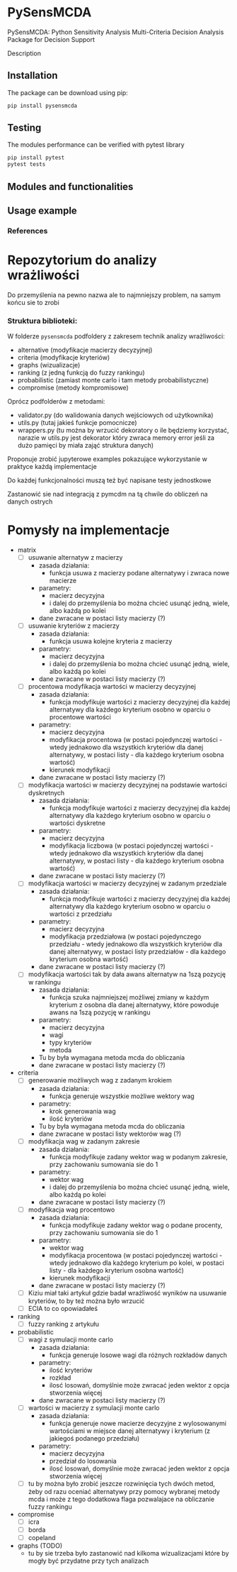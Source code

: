 # PySensMCDA

PySensMCDA: Python Sensitivity Analysis Multi-Criteria Decision Analysis Package for Decision Support

Description

## Installation

The package can be download using pip:

```Bash
pip install pysensmcda
```

## Testing

The modules performance can be verified with pytest library

```Bash
pip install pytest
pytest tests
```

## Modules and functionalities

## Usage example

### References

# Repozytorium do analizy wrażliwości

Do przemyślenia na pewno nazwa ale to najmniejszy problem, na samym końcu sie to zrobi

### Struktura biblioteki:

W folderze `pysensmcda` podfoldery z zakresem technik analizy wrażliwości:

- alternative (modyfikacje macierzy decyzyjnej)
- criteria (modyfikacje kryteriów)
- graphs (wizualizacje)
- ranking (z jedną funkcją do fuzzy rankingu)
- probabilistic (zamiast monte carlo i tam metody probabilistyczne)
- compromise (metody kompromisowe)

Oprócz podfolderów z metodami:

- validator.py (do walidowania danych wejściowych od użytkownika)
- utils.py (tutaj jakieś funkcje pomocnicze)
- wrappers.py (tu można by wrzucić dekoratory o ile będziemy korzystać, narazie w utils.py jest dekorator który zwraca memory error jeśli za dużo pamięci by miała zająć struktura danych)

Proponuje zrobić jupyterowe examples pokazujące wykorzystanie w praktyce każdą implementacje

Do każdej funkcjonalności muszą też być napisane testy jednostkowe

Zastanowić sie nad integracją z pymcdm na tą chwile do obliczeń na danych ostrych

# Pomysły na implementacje

- matrix
  - [ ] usuwanie alternatyw z macierzy
    - zasada działania:
      - funkcja usuwa z macierzy podane alternatywy i zwraca nowe macierze
    - parametry:
      - macierz decyzyjna
      - i dalej do przemyślenia bo można chcieć usunąć jedną, wiele, albo każdą po kolei
    - dane zwracane w postaci listy macierzy (?)
  - [ ] usuwanie kryteriów z macierzy
    - zasada działania:
      - funkcja usuwa kolejne kryteria z macierzy
    - parametry:
      - macierz decyzyjna
      - i dalej do przemyślenia bo można chcieć usunąć jedną, wiele, albo każdą po kolei
    - dane zwracane w postaci listy macierzy (?)
  - [ ] procentowa modyfikacja wartości w macierzy decyzyjnej
    - zasada działania:
      - funkcja modyfikuje wartości z macierzy decyzyjnej dla każdej alternatywy dla każdego kryterium osobno w oparciu o procentowe wartości
    - parametry:
      - macierz decyzyjna
      - modyfikacja procentowa (w postaci pojedynczej wartości - wtedy jednakowo dla wszystkich kryteriów dla danej alternatywy, w postaci listy - dla każdego kryterium osobna wartość)
      - kierunek modyfikacji
    - dane zwracane w postaci listy macierzy (?)
  - [ ] modyfikacja wartości w macierzy decyzyjnej na podstawie wartości dyskretnych
    - zasada działania:
      - funkcja modyfikuje wartości z macierzy decyzyjnej dla każdej alternatywy dla każdego kryterium osobno w oparciu o wartości dyskretne
    - parametry:
      - macierz decyzyjna
      - modyfikacja liczbowa (w postaci pojedynczej wartości - wtedy jednakowo dla wszystkich kryteriów dla danej alternatywy, w postaci listy - dla każdego kryterium osobna wartość)
    - dane zwracane w postaci listy macierzy (?)
  - [ ] modyfikacja wartości w macierzy decyzyjnej w zadanym przedziale
    - zasada działania:
      - funkcja modyfikuje wartości z macierzy decyzyjnej dla każdej alternatywy dla każdego kryterium osobno w oparciu o wartości z przedziału
    - parametry:
      - macierz decyzyjna
      - modyfikacja przedziałowa (w postaci pojedynczego przedziału - wtedy jednakowo dla wszystkich kryteriów dla danej alternatywy, w postaci listy przedziałów - dla każdego kryterium osobna wartość)
    - dane zwracane w postaci listy macierzy (?)
  - [ ] modyfikacja wartości tak by dała awans alternatyw na 1szą pozycję w rankingu
    - zasada działania:
      - funkcja szuka najmniejszej możliwej zmiany w każdym kryterium z osobna dla danej alternatywy, które powoduje awans na 1szą pozycję w rankingu
    - parametry:
      - macierz decyzyjna
      - wagi
      - typy kryteriów
      - metoda
    - Tu by była wymagana metoda mcda do obliczania
    - dane zwracane w postaci listy macierzy (?)
- criteria
  - [ ] generowanie możliwych wag z zadanym krokiem
    - zasada działania:
      - funkcja generuje wszystkie możliwe wektory wag
    - parametry:
      - krok generowania wag
      - ilość kryteriów
    - Tu by była wymagana metoda mcda do obliczania
    - dane zwracane w postaci listy wektorów wag (?)
  - [ ] modyfikacja wag w zadanym zakresie
    - zasada działania:
      - funkcja modyfikuje zadany wektor wag w podanym zakresie, przy zachowaniu sumowania sie do 1
    - parametry:
      - wektor wag
      - i dalej do przemyślenia bo można chcieć usunąć jedną, wiele, albo każdą po kolei
    - dane zwracane w postaci listy macierzy (?)
  - [ ] modyfikacja wag procentowo
    - zasada działania:
      - funkcja modyfikuje zadany wektor wag o podane procenty, przy zachowaniu sumowania sie do 1
    - parametry:
      - wektor wag
      - modyfikacja procentowa (w postaci pojedynczej wartości - wtedy jednakowo dla każdego kryterium po kolei, w postaci listy - dla każdego kryterium osobna wartość)
      - kierunek modyfikacji
    - dane zwracane w postaci listy macierzy (?)
  - [ ] Kiziu miał taki artykuł gdzie badał wrażliwość wyników na usuwanie kryteriów, to by też można było wrzucić
  - [ ] ECIA to co opowiadałeś
- ranking
  - [ ] fuzzy ranking z artykułu
- probabilistic
  - [ ] wagi z symulacji monte carlo
    - zasada działania:
      - funkcja generuje losowe wagi dla różnych rozkładów danych
    - parametry:
      - ilość kryteriów
      - rozkład
      - ilosć losowań, domyślnie może zwracać jeden wektor z opcja stworzenia więcej
    - dane zwracane w postaci listy macierzy (?)
  - [ ] wartości w macierzy z symulacji monte carlo
    - zasada działania:
      - funkcja generuje nowe macierze decyzyjne z wylosowanymi wartościami w miejsce danej alternatywy i kryterium (z jakiegoś podanego przedziału)
    - parametry:
      - macierz decyzyjna
      - przedział do losowania
      - ilosć losowań, domyślnie może zwracać jeden wektor z opcja stworzenia więcej
  - [ ] tu by można było zrobić jeszcze rozwinięcia tych dwóch metod, żeby od razu oceniać alternatywy przy pomocy wybranej metody mcda i może z tego dodatkowa flaga pozwalajace na obliczanie fuzzy rankingu
- compromise
  - [ ] icra
  - [ ] borda
  - [ ] copeland
- graphs (TODO)
  - tu by sie trzeba było zastanowić nad kilkoma wizualizacjami które by mogły być przydatne przy tych analizach
